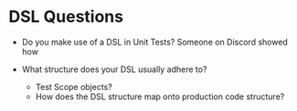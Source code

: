 # DSL Questions

- Do you make use of a DSL in Unit Tests?
Someone on Discord showed how 

- What structure does your DSL usually adhere to?
    - Test Scope objects?
    - How does the DSL structure map onto production code structure?